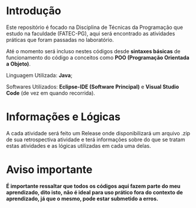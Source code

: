 # Introdução
Este repositório é focado na Disciplina de Técnicas da Programação que estudo na faculdade (FATEC-PG), aqui será encontrado as atividades práticas que foram passadas no laboratório.

Até o momento será incluso nestes códigos desde **sintaxes básicas** de funcionamento do código a conceitos como **POO (Programação Orientada a Objeto)**.

Linguagem Utilizada: **Java**;

Softwares Utilizados: **Eclipse-IDE (Software Principal)** e **Visual Studio Code** (de vez em quando recorrida).

# Informações e Lógicas

A cada atividade será feito um Release onde disponibilizará um arquivo .zip de sua retrospectiva atividade e terá informações sobre do que se tratam estas atividades e as lógicas utilizadas em cada uma delas.

# Aviso importante
**É importante ressaltar que todos os códigos aqui fazem parte do meu aprendizado, dito isto, não é ideal para uso prático fora do contexto de aprendizado, já que o mesmo, pode estar submetido a erros.**
